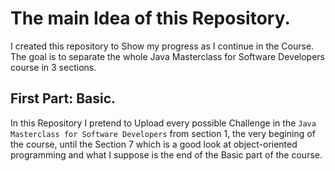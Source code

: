 # The main Idea of this Repository.
I created this repository to Show my progress as I continue in the Course. The goal is to separate the whole Java Masterclass for Software Developers course in 3 sections.

## First Part: Basic.
In this Repository I pretend to Upload every possible Challenge in the `Java Masterclass for Software Developers` from section 1, the very begining of the course, until the Section 7 which is a good look at object-oriented programming and what I suppose is the end of the Basic part of the course.
